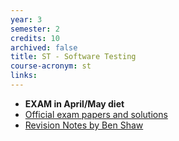 ```yaml
---
year: 3
semester: 2
credits: 10
archived: false
title: ST -	Software Testing
course-acronym: st
links:
---
```


- **EXAM in April/May diet**
- [Official exam papers and solutions](/drive?next=0B2AAOQQZ_8BxTEV2eU1uQWQ0WU0)
- [Revision Notes by Ben Shaw](https://github.com/benshaaw/revision/tree/master/ST)
